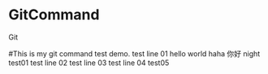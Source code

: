 # GitCommand
Git

#This is my git command test demo.
test line 01
hello world
haha
你好
night
test01
test line 02
test line 03
test line 04
test05
